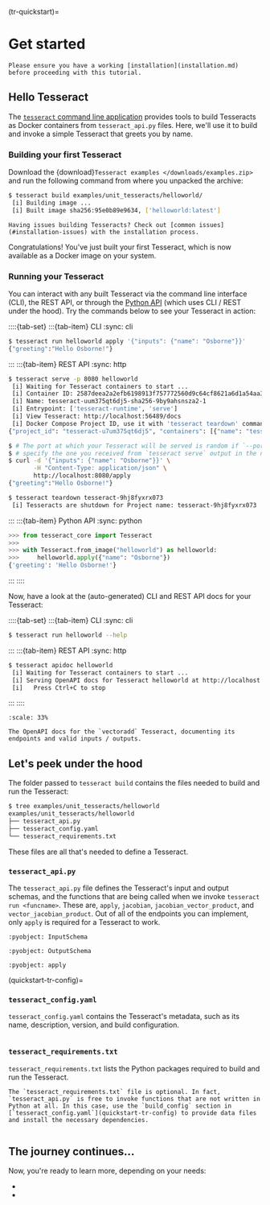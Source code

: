 (tr-quickstart)=
# Get started

```{note}
Please ensure you have a working [installation](installation.md) before proceeding with this tutorial.
```

## Hello Tesseract

The [`tesseract` command line application](../api/tesseract-cli.md) provides tools to build Tesseracts as Docker containers from ``tesseract_api.py`` files. Here, we'll use it to build and invoke a simple Tesseract that greets you by name.

### Building your first Tesseract

Download the {download}`Tesseract examples </downloads/examples.zip>` and run the following command from where you unpacked the archive:

```bash
$ tesseract build examples/unit_tesseracts/helloworld/
 [i] Building image ...
 [i] Built image sha256:95e0b89e9634, ['helloworld:latest']
```

```{tip}
Having issues building Tesseracts? Check out [common issues](#installation-issues) with the installation process.
```

Congratulations! You've just built your first Tesseract, which is now available as a Docker image on your system.

### Running your Tesseract

You can interact with any built Tesseract via the command line interface (CLI), the REST API, or through the [Python API](../api/tesseract-api.md) (which uses CLI / REST under the hood). Try the commands below to see your Tesseract in action:

::::{tab-set}
:::{tab-item} CLI
:sync: cli
```bash
$ tesseract run helloworld apply '{"inputs": {"name": "Osborne"}}'
{"greeting":"Hello Osborne!"}
```
:::
:::{tab-item} REST API
:sync: http
```bash
$ tesseract serve -p 8080 helloworld
 [i] Waiting for Tesseract containers to start ...
 [i] Container ID: 2587deea2a2efb6198913f757772560d9c64cf8621a6d1a54aa3333a7b4bcf62
 [i] Name: tesseract-uum375qt6dj5-sha256-9by9ahsnsza2-1
 [i] Entrypoint: ['tesseract-runtime', 'serve']
 [i] View Tesseract: http://localhost:56489/docs
 [i] Docker Compose Project ID, use it with 'tesseract teardown' command: tesseract-u7um375qt6dj5
{"project_id": "tesseract-u7um375qt6dj5", "containers": [{"name": "tesseract-uum375qt6dj5-sha256-9by9ahsnsza2-1", "port": "8080"}]}%

$ # The port at which your Tesseract will be served is random if `--port` is not specified;
$ # specify the one you received from `tesseract serve` output in the next command.
$ curl -d '{"inputs": {"name": "Osborne"}}' \
       -H "Content-Type: application/json" \
       http://localhost:8080/apply
{"greeting":"Hello Osborne!"}

$ tesseract teardown tesseract-9hj8fyxrx073
 [i] Tesseracts are shutdown for Project name: tesseract-9hj8fyxrx073
```
:::
:::{tab-item} Python API
:sync: python
```python
>>> from tesseract_core import Tesseract
>>>
>>> with Tesseract.from_image("helloworld") as helloworld:
>>>     helloworld.apply({"name": "Osborne"})
{'greeting': 'Hello Osborne!'}
```
:::
::::

Now, have a look at the (auto-generated) CLI and REST API docs for your Tesseract:

::::{tab-set}
:::{tab-item} CLI
:sync: cli
```bash
$ tesseract run helloworld --help
```
:::
:::{tab-item} REST API
:sync: http
```bash
$ tesseract apidoc helloworld
 [i] Waiting for Tesseract containers to start ...
 [i] Serving OpenAPI docs for Tesseract helloworld at http://localhost:59569/docs
 [i]   Press Ctrl+C to stop
```
:::
::::

```{figure} /img/apidoc-screenshot.png
:scale: 33%

The OpenAPI docs for the `vectoradd` Tesseract, documenting its endpoints and valid inputs / outputs.
```

## Let's peek under the hood

The folder passed to `tesseract build` contains the files needed to build and run the Tesseract:

```bash
$ tree examples/unit_tesseracts/helloworld
examples/unit_tesseracts/helloworld
├── tesseract_api.py
├── tesseract_config.yaml
└── tesseract_requirements.txt
```

These files are all that's needed to define a Tesseract.

### `tesseract_api.py`

 The `tesseract_api.py` file defines the Tesseract's input and output schemas, and the functions that are being called when we invoke `tesseract run <funcname>`. These are,
 `apply`, `jacobian`, `jacobian_vector_product`, and `vector_jacobian_product`. Out of all of the endpoints you
 can implement, only `apply` is required for a Tesseract to work.

```{literalinclude} ../../../examples/unit_tesseracts/helloworld/tesseract_api.py
:pyobject: InputSchema
```

```{literalinclude} ../../../examples/unit_tesseracts/helloworld/tesseract_api.py
:pyobject: OutputSchema
```

```{literalinclude} ../../../examples/unit_tesseracts/helloworld/tesseract_api.py
:pyobject: apply
```

(quickstart-tr-config)=
### `tesseract_config.yaml`

`tesseract_config.yaml` contains the Tesseract's metadata, such as its name, description, version, and build configuration.

```{literalinclude} ../../../examples/unit_tesseracts/helloworld/tesseract_config.yaml
```

### `tesseract_requirements.txt`

`tesseract_requirements.txt` lists the Python packages required to build and run the Tesseract.

```{note}
The `tesseract_requirements.txt` file is optional. In fact, `tesseract_api.py` is free to invoke functions that are not written in Python at all. In this case, use the `build_config` section in [`tesseract_config.yaml`](quickstart-tr-config) to provide data files and install the necessary dependencies.
```

```{literalinclude} ../../../examples/unit_tesseracts/helloworld/tesseract_requirements.txt
```


## The journey continues...

Now, you're ready to learn more, depending on your needs:

- [](../creating-tesseracts/create.md)
- [](../using-tesseracts/use.md)
